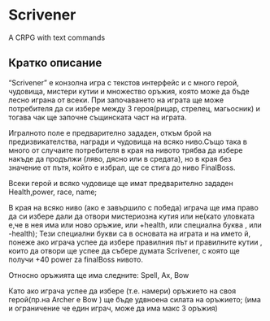 # Scrivener
A CRPG with text commands


## Кратко описание

“Scrivener” е конзолна игра с текстов интерфейс и с много герой, 
чудовища, мистери кутии и множество оръжия, която може да 
бъде лесно играна от всеки. При започаването на 
играта ще може потребителя да си избере между 3 героя(рицар, стрелец, 
магьосник) и тогава чак ще започне същинската част на играта. 

Игралното поле е предварително зададен, откъм брой на предизвикателства, 
награди и чудовища на всяко ниво.Също така в много от случаите 
потребителя в края на нивото трябва да избере накъде да продължи
(ляво, дясно или в средата), но в края без значение от пътя, който е избрал, 
ще се стига до ниво FinalBoss.

Всеки герой и всяко чудовище ще имат предварително зададен 
Health,power, race, name;

В края на всяко ниво (ако е завършило с победа) играча ще има право да си 
избере дали да отвори мистериозна кутия или не(като уловката е,че в нея 
има или ново оръжие, или +health, или специална буква , или -health);
Тези специални букви са в основата на играта и на името й, понеже ако 
играча успее да избере правилния път и правилните кутии , които да 
отвори ще успее да събере думата Scrivener, с която ще получи +40 power 
za finalBoss нивото.

Относно оръжията ще има следните:
Spell, Ax, Bow

Като ако играча успее да избере (т.е. намери) оръжието на своя 
герой(пр.на Archer e Bow ) ще бъде удвноена силата на оръжието;
(има и ограничение че един играч, може да има макс 3 оръжия)
